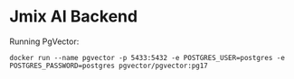 # Jmix AI Backend

Running PgVector:
```
docker run --name pgvector -p 5433:5432 -e POSTGRES_USER=postgres -e POSTGRES_PASSWORD=postgres pgvector/pgvector:pg17
```